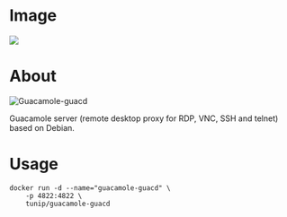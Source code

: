 # Image
[![](https://images.microbadger.com/badges/image/tunip/guacamole-guacd.svg)](https://microbadger.com/images/tunip/guacamole-guacd "Get your own image badge on microbadger.com")

# About
![Guacamole-guacd](https://github.com/tunip/docker-guacamole-guacd/raw/master/guacamole-guacd.png)

Guacamole server (remote desktop proxy for RDP, VNC, SSH and telnet) based on Debian.

# Usage
```
docker run -d --name="guacamole-guacd" \
    -p 4822:4822 \
    tunip/guacamole-guacd
```
